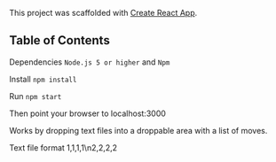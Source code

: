 This project was scaffolded with [Create React App](https://github.com/facebookincubator/create-react-app).


## Table of Contents

Dependencies `Node.js 5 or higher` and `Npm`

Install `npm install`

Run `npm start`

Then point your browser to localhost:3000

Works by dropping text files into a droppable area with a list of moves.

Text file format 1,1,1,1\n2,2,2,2
